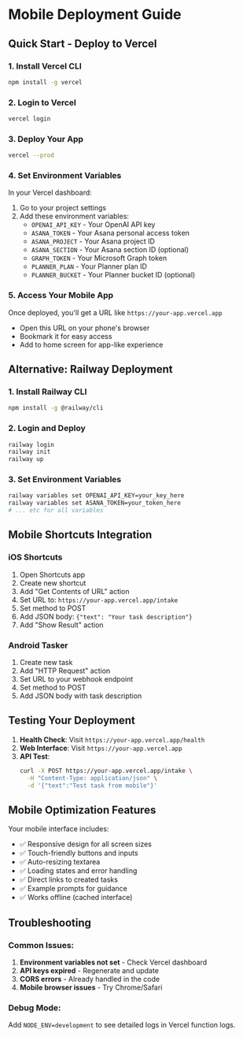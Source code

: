 # Mobile Deployment Guide

## Quick Start - Deploy to Vercel

### 1. Install Vercel CLI
```bash
npm install -g vercel
```

### 2. Login to Vercel
```bash
vercel login
```

### 3. Deploy Your App
```bash
vercel --prod
```

### 4. Set Environment Variables
In your Vercel dashboard:
1. Go to your project settings
2. Add these environment variables:
   - `OPENAI_API_KEY` - Your OpenAI API key
   - `ASANA_TOKEN` - Your Asana personal access token
   - `ASANA_PROJECT` - Your Asana project ID
   - `ASANA_SECTION` - Your Asana section ID (optional)
   - `GRAPH_TOKEN` - Your Microsoft Graph token
   - `PLANNER_PLAN` - Your Planner plan ID
   - `PLANNER_BUCKET` - Your Planner bucket ID (optional)

### 5. Access Your Mobile App
Once deployed, you'll get a URL like `https://your-app.vercel.app`
- Open this URL on your phone's browser
- Bookmark it for easy access
- Add to home screen for app-like experience

## Alternative: Railway Deployment

### 1. Install Railway CLI
```bash
npm install -g @railway/cli
```

### 2. Login and Deploy
```bash
railway login
railway init
railway up
```

### 3. Set Environment Variables
```bash
railway variables set OPENAI_API_KEY=your_key_here
railway variables set ASANA_TOKEN=your_token_here
# ... etc for all variables
```

## Mobile Shortcuts Integration

### iOS Shortcuts
1. Open Shortcuts app
2. Create new shortcut
3. Add "Get Contents of URL" action
4. Set URL to: `https://your-app.vercel.app/intake`
5. Set method to POST
6. Add JSON body: `{"text": "Your task description"}`
7. Add "Show Result" action

### Android Tasker
1. Create new task
2. Add "HTTP Request" action
3. Set URL to your webhook endpoint
4. Set method to POST
5. Add JSON body with task description

## Testing Your Deployment

1. **Health Check**: Visit `https://your-app.vercel.app/health`
2. **Web Interface**: Visit `https://your-app.vercel.app`
3. **API Test**: 
   ```bash
   curl -X POST https://your-app.vercel.app/intake \
     -H "Content-Type: application/json" \
     -d '{"text":"Test task from mobile"}'
   ```

## Mobile Optimization Features

Your mobile interface includes:
- ✅ Responsive design for all screen sizes
- ✅ Touch-friendly buttons and inputs
- ✅ Auto-resizing textarea
- ✅ Loading states and error handling
- ✅ Direct links to created tasks
- ✅ Example prompts for guidance
- ✅ Works offline (cached interface)

## Troubleshooting

### Common Issues:
1. **Environment variables not set** - Check Vercel dashboard
2. **API keys expired** - Regenerate and update
3. **CORS errors** - Already handled in the code
4. **Mobile browser issues** - Try Chrome/Safari

### Debug Mode:
Add `NODE_ENV=development` to see detailed logs in Vercel function logs.
